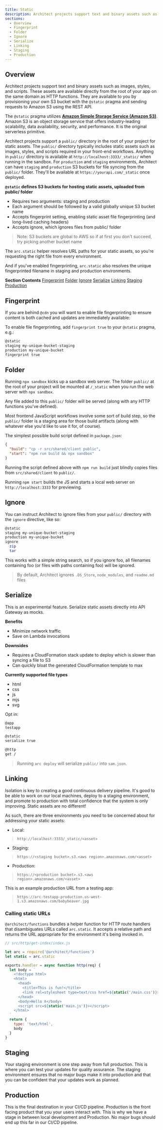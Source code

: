 ```yaml
---
title: Static
description: Architect projects support text and binary assets such as images, styles, and scripts.
sections:
  - Overview
  - Fingerprint
  - Folder
  - Ignore
  - Serialize
  - Linking
  - Staging
  - Production
---
```


## Overview

Architect projects support text and binary assets such as images, styles, and scripts. These assets are available directly from the root of your app on the same domain as HTTP functions. They are available to you by provisioning your own S3 bucket with the `@static` pragma and sending requests to Amazon S3 using the REST API. 

The `@static` pragma utilizes [**Amazon Simple Storage Service (Amazon S3)**](https://aws.amazon.com/s3/). Amazon S3 is an object storage service that offers industry-leading scalability, data availability, security, and performance. It is the original serverless primitive. 

Architect projects support a `public/` directory in the root of your project for static assets. The `public/` directory typically includes static assets such as images, styles, and scripts required in your front-end workflows. Anything in `public/` directory is available at `http://localhost:3333/_static/` when running in the sandbox. For `production` and `staging` environments, Architect can have `staging` and `production` S3 buckets for file syncing from the `public/` folder. They'll be available at `https://yourapi.com/_static` once deployed.

**`@static` defines S3 buckets for hosting static assets, uploaded from public/ folder**

- Requires two arguments: staging and production
- Each argument should be followed by a valid globally unique S3 bucket name
- Accepts fingerprint setting, enabling static asset file fingerprinting (and long-lived caching headers)
- Accepts ignore, which ignores files from public/ folder

> Note: S3 buckets are global to AWS so if at first you don't succeed, try picking another bucket name

The `arc.static` helper resolves URL paths for your static assets, so you're requesting the right file from every environment.

And if you've enabled fingerprinting, `arc.static` also resolves the unique fingerprinted filename in staging and production environments.

**Section Contents**
[Fingerprint](#fingerprint)
[Folder](#folder)
[Ignore](#ignore)
[Serialize](#serialize)
[Linking](#linking)
[Staging](#staging)
[Production](#production)

## Fingerprint

If you are behind `@cdn` you will want to enable file fingerprinting to ensure content is both cached and updates are immediately available:

To enable file fingerprinting, add `fingerprint true` to your `@static` pragma, e.g.:

```bash
@static
staging my-unique-bucket-staging
production my-unique-bucket
fingerprint true
```

## Folder

Running `npx sandbox` kicks up a sandbox web server. The folder `public/` at the root of your project will be mounted at `/_static` when you run the web server with `npx sandbox`.

Any file added to this `public/` folder will be served (along with any HTTP functions you've defined).

Most frontend JavaScript workflows involve some sort of build step, so the `public/` folder is a staging area for those build artifacts (along with whatever else you'd like to use it for, of course).

The simplest possible build script defined in `package.json`:

```json
{
  "build": "cp -r src/shared/client public",
  "start": "npm run build && npx sandbox"
}
```
Running the script defined above with `npm run build` just blindly copies files from `src/shared/client` to `public/`.

Running `npm start` builds the JS and starts a local web server on `http://localhost:3333` for previewing.

## Ignore

You can instruct Architect to ignore files from your `public/` directory with the `ignore` directive, like so:

```bash
@static
staging my-unique-bucket-staging
production my-unique-bucket
ignore
  zip
  tar
```
This works with a simple string search, so if you ignore foo, all filenames containing foo (or files with paths containing foo) will be ignored.

> By default, Architect ignores `.DS_Store`, `node_modules`, and `readme.md` files

## Serialize

This is an experimental feature. Serialize static assets directly into API Gateway as mocks.

**Benefits**
- Minimize network traffic
- Save on Lambda invocations

**Downsides**
- Requires a CloudFormation stack update to deploy which is slower than syncing a file to S3
- Can quickly bloat the generated CloudFormation template to max

**Currently supported file types**
- html
- css
- js
- mjs
- svg

Opt in:

```bash
@app
testapp

@static
serialize true

@http
get /
```

> Running `arc deploy` will serialize `public/` into `sam.json`.

## Linking

Isolation is key to creating a good continuous delivery pipeline. It's good to be able to work on our local machines, deploy to a staging environment, and promote to production with total confidence that the system is only improving. Static assets are no different!

As such, there are three environments you need to be concerned about for addressing your static assets:

- Local:
> `http://localhost:3333/_static/<asset>`
- Staging:
> `https://<staging bucket>.s3.<aws region>.amazonaws.com/<asset>`
- Production:
> `https://<production bucket>.s3.<aws region>.amazonaws.com/<asset>`

This is an example production URL from a testing app:
> `https://arc-testapp-production.us-west-1.s3.amazonaws.com/babybeaver.jpg`

### Calling static URLs

`@architect/functions` bundles a helper function for HTTP route handlers that disambiguates URLs called `arc.static`. It accepts a relative path and returns the URL appropriate for the environment it's being invoked in.

```javascript
// src/http/get-index/index.js

let arc = require('@architect/functions')
let static = arc.static

exports.handler = async function http(req) {
  let body = `
    <!doctype html>
    <html>
      <head>
        <title>This is fun!</title>
        <link rel=stylesheet type=text/css href=${static('/main.css')}>
      </head>
      <body>Hello ƛ</body>
      <script src=${static('main.js')}></script>
    </html>
  `
  return {
    type: 'text/html',
    body
  }
}
```

## Staging

Your staging environment is one step away from full production. This is where you can test your updates for quality assurance. The staging environment ensures that no major bugs make it into production and that you can be confident that your updates work as planned.

## Production

This is the final destination in your CI/CD pipeline. Production is the front facing product that you your users interact with. This is why we have a stage in between local development and Production. No major bugs should end up this far in our CI/CD pipeline.
